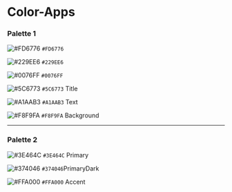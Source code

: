 # Color-Apps

### Palette 1
![#FD6776](https://placehold.it/15/FD6776/000000?text=+) ```#FD6776``` 

![#229EE6](https://placehold.it/15/229EE6/000000?text=+) ```#229EE6```

![#0076FF](https://placehold.it/15/0076FF/000000?text=+) ```#0076FF``` 

![#5C6773](https://placehold.it/15/5C6773/000000?text=+) ```#5C6773``` Title

![#A1AAB3](https://placehold.it/15/A1AAB3/000000?text=+) ```#A1AAB3``` Text

![#F8F9FA](https://placehold.it/15/F8F9FA/000000?text=+) ```#F8F9FA``` Background 

---

### Palette 2
![#3E464C](https://placehold.it/15/3E464C/000000?text=+) ```#3E464C``` Primary

![#374046](https://placehold.it/15/374046/000000?text=+) ```#374046```PrimaryDark

![#FFA000](https://placehold.it/15/FFA000/000000?text=+) ```#FFA000``` Accent
